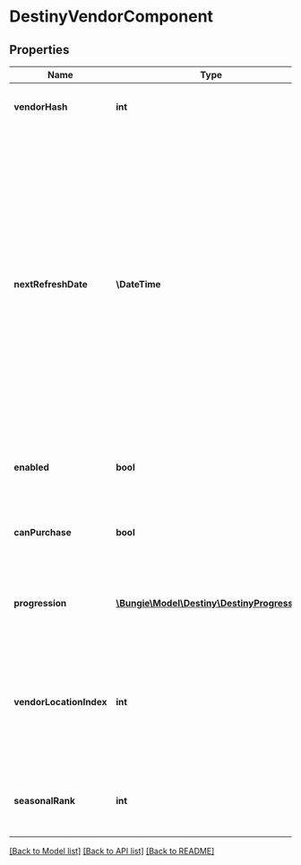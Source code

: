 # DestinyVendorComponent

## Properties
Name | Type | Description | Notes
------------ | ------------- | ------------- | -------------
**vendorHash** | **int** | The unique identifier for the vendor. Use it to look up their DestinyVendorDefinition. | [optional] 
**nextRefreshDate** | **\DateTime** | The date when this vendor&#39;s inventory will next rotate/refresh.  Note that this is distinct from the date ranges that the vendor is visible/available in-game: this field indicates the specific time when the vendor&#39;s available items refresh and rotate, regardless of whether the vendor is actually available at that time. Unfortunately, these two values may be (and are, for the case of important vendors like Xur) different.  Issue https://github.com/Bungie-net/api/issues/353 is tracking a fix to start providing visibility date ranges where possible in addition to this refresh date, so that all important dates for vendors are available for use. | [optional] 
**enabled** | **bool** | If True, the Vendor is currently accessible.   If False, they may not actually be visible in the world at the moment. | [optional] 
**canPurchase** | **bool** | If True, you can purchase from the Vendor.  Theoretically, Vendors can be restricted from selling items. In practice, none do that (yet?). | [optional] 
**progression** | [**\Bungie\Model\Destiny\DestinyProgression**](DestinyProgression.md) | If the Vendor has a related Reputation, this is the Progression data that represents the character&#39;s Reputation level with this Vendor. | [optional] 
**vendorLocationIndex** | **int** | An index into the vendor definition&#39;s \&quot;locations\&quot; property array, indicating which location they are at currently. If -1, then the vendor has no known location (and you may choose not to show them in your UI as a result. I mean, it&#39;s your bag honey) | [optional] 
**seasonalRank** | **int** | If this vendor has a seasonal rank, this will be the calculated value of that rank. How nice is that? I mean, that&#39;s pretty sweeet. It&#39;s a whole 32 bit integer. | [optional] 

[[Back to Model list]](../README.md#documentation-for-models) [[Back to API list]](../README.md#documentation-for-api-endpoints) [[Back to README]](../README.md)


